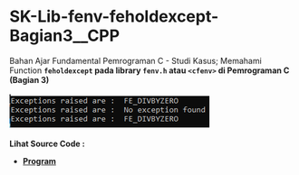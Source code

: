 # SK-Lib-fenv-feholdexcept-Bagian3__CPP
Bahan Ajar Fundamental Pemrograman C - Studi Kasus; Memahami Function <code><b>feholdexcept<b></code> pada library <code><b>fenv.h<b></code> atau <code><b>&lt;cfenv><b></code> di Pemrograman C (Bagian 3)<br><br>
<img src="https://github.com/RizkyKhapidsyah/SK-Lib-fenv-feholdexcept-Bagian3__CPP/blob/master/SK-Lib-fenv-feholdexcept-Bagian3__CPP/Result/001.PNG"><br><br>
Lihat Source Code : <br>
- <a href="https://github.com/RizkyKhapidsyah/SK-Lib-fenv-feholdexcept-Bagian3__CPP/blob/master/SK-Lib-fenv-feholdexcept-Bagian3__CPP/Source.cpp">Program</a>
